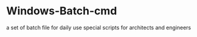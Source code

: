 # Windows-Batch-cmd

a set of batch file for daily use
special scripts for architects and engineers


